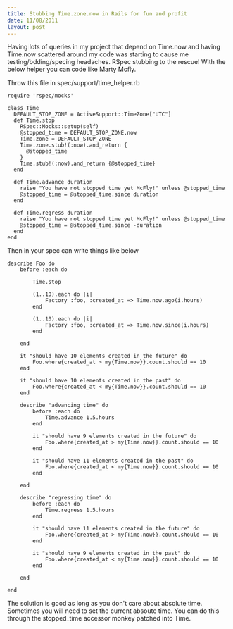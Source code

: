 ```yaml
--- 
title: Stubbing Time.zone.now in Rails for fun and profit
date: 11/08/2011
layout: post
--- 
```


Having lots of queries in my project that depend on Time.now and
having Time.now scattered around my code was starting to cause me
testing/bdding/specing headaches. RSpec stubbing to the rescue! With
the below helper you can code like Marty Mcfly.

Throw this file in spec/support/time_helper.rb

    require 'rspec/mocks'

    class Time
      DEFAULT_STOP_ZONE = ActiveSupport::TimeZone["UTC"]
      def Time.stop
        RSpec::Mocks::setup(self)
        @stopped_time = DEFAULT_STOP_ZONE.now
        Time.zone = DEFAULT_STOP_ZONE
        Time.zone.stub!(:now).and_return {
          @stopped_time
        }
        Time.stub!(:now).and_return {@stopped_time}
      end

      def Time.advance duration
        raise "You have not stopped time yet McFly!" unless @stopped_time
        @stopped_time = @stopped_time.since duration
      end

      def Time.regress duration
        raise "You have not stopped time yet McFly!" unless @stopped_time
        @stopped_time = @stopped_time.since -duration
      end
    end

Then in your spec can write things like below

    describe Foo do
        before :each do

            Time.stop

            (1..10).each do |i|
                Factory :foo, :created_at => Time.now.ago(i.hours)
            end

            (1..10).each do |i|
                Factory :foo, :created_at => Time.now.since(i.hours)
            end

        end

        it "should have 10 elements created in the future" do
            Foo.where{created_at > my{Time.now}}.count.should == 10
        end

        it "should have 10 elements created in the past" do
            Foo.where{created_at < my{Time.now}}.count.should == 10
        end

        describe "advancing time" do
            before :each do
                Time.advance 1.5.hours
            end

            it "should have 9 elements created in the future" do
                Foo.where{created_at > my{Time.now}}.count.should == 10
            end

            it "should have 11 elements created in the past" do
                Foo.where{created_at < my{Time.now}}.count.should == 10
            end

        end

        describe "regressing time" do
            before :each do
                Time.regress 1.5.hours
            end

            it "should have 11 elements created in the future" do
                Foo.where{created_at > my{Time.now}}.count.should == 10
            end

            it "should have 9 elements created in the past" do
                Foo.where{created_at < my{Time.now}}.count.should == 10
            end

        end

    end 



The solution is good as long as you don't care about absolute time. Sometimes
you will need to set the current absoute time. You can do this through the
stopped_time accessor monkey patched into Time.
